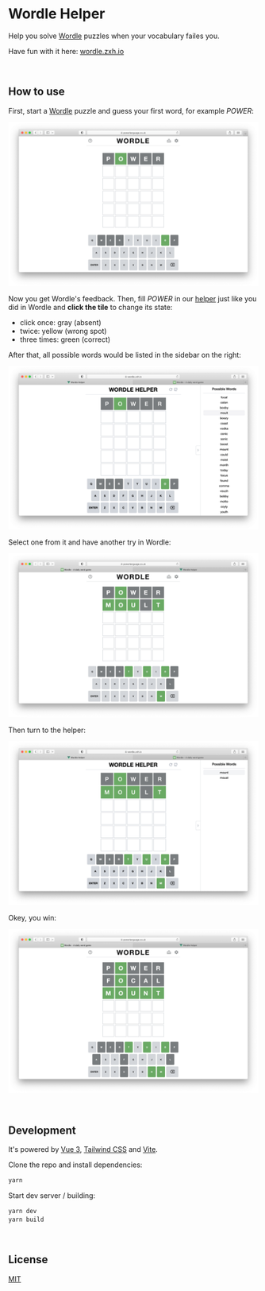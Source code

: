 # Wordle Helper

Help you solve [Wordle](https://www.powerlanguage.co.uk/wordle/) puzzles when your vocabulary failes you.

Have fun with it here: [wordle.zxh.io](https://wordle.zxh.io)


&nbsp;

## How to use

First, start a [Wordle](https://www.powerlanguage.co.uk/wordle/) puzzle and guess your first word, for example *POWER*:

![](screenshots/wordle-1.png)

Now you get Wordle's feedback. Then, fill *POWER* in our [helper](https://wordle.zxh.io) just like you did in Wordle and **click the tile** to change its state:

- click once: gray (absent)
- twice: yellow (wrong spot)
- three times: green (correct)

After that, all possible words would be listed in the sidebar on the right:

![](screenshots/helper-1.png)

Select one from it and have another try in Wordle:

![](screenshots/wordle-2.png)

Then turn to the helper:

![](screenshots/helper-2.png)

Okey, you win:

![](screenshots/wordle-success.png)



&nbsp;

## Development

It's powered by [Vue 3](https://v3.vuejs.org/), [Tailwind CSS](https://tailwindcss.com) and [Vite](https://vitejs.dev/).

Clone the repo and install dependencies:

```bash
yarn
```

Start dev server / building:

```bash
yarn dev
yarn build
```


&nbsp;

## License

[MIT](LICENSE)
